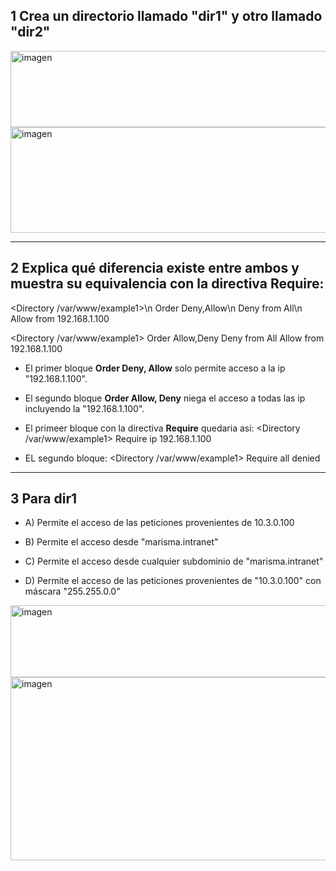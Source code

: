 ## 1 Crea un directorio llamado "dir1" y otro llamado "dir2"

<img width="810" height="122" alt="imagen" src="https://github.com/user-attachments/assets/31983062-8cc3-4709-a41f-afeac08deed3" />

<img width="841" height="169" alt="imagen" src="https://github.com/user-attachments/assets/c07f7705-26fc-453e-a35d-d941c1844cf5" />


---

## 2 Explica qué diferencia existe entre ambos y muestra su equivalencia con la directiva Require:
<Directory /var/www/example1>\n
Order Deny,Allow\n
Deny from All\n
Allow from 192.168.1.100
</Directory>


<Directory /var/www/example1>
Order Allow,Deny
Deny from All
Allow from 192.168.1.100
</Directory>

- El primer bloque **Order Deny, Allow** solo permite acceso a la ip "192.168.1.100".
- El segundo bloque **Order Allow, Deny** niega el acceso a todas las ip incluyendo la "192.168.1.100".

- El primeer bloque con la directiva **Require** quedaria asi:
<Directory /var/www/example1>
Require ip 192.168.1.100
</Directory>

- EL segundo bloque:
<Directory /var/www/example1>
Require all denied
</Directory>

---

## 3 Para dir1
- A) Permite el acceso de las peticiones provenientes de 10.3.0.100

- B) Permite el acceso desde "marisma.intranet"

- C) Permite el acceso desde cualquier subdominio de "marisma.intranet"

- D) Permite el acceso de las peticiones provenientes de "10.3.0.100" con máscara "255.255.0.0"

<img width="956" height="115" alt="imagen" src="https://github.com/user-attachments/assets/f0b99036-1fd5-4150-8f6f-5b7d02e3245b" />

<img width="562" height="293" alt="imagen" src="https://github.com/user-attachments/assets/a41d38e1-fd63-4228-88af-73dc7896981e" />

